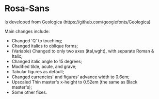 # Rosa-Sans
Is developed from Geologica (https://github.com/googlefonts/Geologica)

Main changes include:

- Changed 'Q' to touching;
- Changed italics to oblique forms;
- (Variable) Changed to only two axes (ital,wght), with separate
  Roman & Italic;
- Changed italic angle to 15 degrees;
- Modified tilde, acute, and grave;
- Tabular figures as default;
- Changed currencies' and figures' advance width to 0.6em;
- Upscaled Thin master's x-height to 0.52em (the same as
  Black master's);
- Some other fixes.
